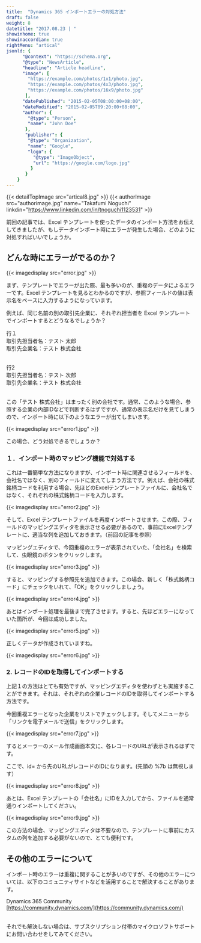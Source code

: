 ```yaml
---
title:  "Dynamics 365 インポートエラーの対処方法"
draft: false
weight: 8
datetitle: "2017.08.23 | "
showinhome: true
showinaccordian: true
rightMenu: "artical"
jsonld: {
      "@context": "https://schema.org",
      "@type": "NewsArticle",
      "headline": "Article headline",
      "image": [
        "https://example.com/photos/1x1/photo.jpg",
        "https://example.com/photos/4x3/photo.jpg",
        "https://example.com/photos/16x9/photo.jpg"
       ],
      "datePublished": "2015-02-05T08:00:00+08:00",
      "dateModified": "2015-02-05T09:20:00+08:00",
      "author": {
        "@type": "Person",
        "name": "John Doe"
       },
       "publisher": {
        "@type": "Organization",
        "name": "Google",
        "logo": {
          "@type": "ImageObject",
          "url": "https://google.com/logo.jpg"
         }
       }
    }
---
```

{{< detailTopImage src="artical8.jpg" >}}
{{< authorImage src="authorimage.jpg" name="Takafumi Noguchi" linkdin="https://www.linkedin.com/in/tnoguchi1123531" >}}
<!-- Intro  -->
前回の記事では、Excel テンプレートを使ったデータのインポート方法をお伝えしてきましたが、もしデータインポート時にエラーが発生した場合、どのように対処すればいいでしょうか。


## どんな時にエラーがでるのか？
<!-- Image= error.jpg -->
{{< imagedisplay src="error.jpg" >}}

まず、テンプレートでエラーが出た際、最も多いのが、重複のデータによるエラーです。Excel テンプレートを見るとわかるのですが、参照フィールドの値は表示名をベースに入力するようになっています。

 

例えば、同じ名前の別の取引先企業に、それぞれ担当者を Excel テンプレートでインポートするとどうなるでしょうか？

行１     
取引先担当者名：テスト 太郎    
取引先企業名：テスト 株式会社      
&nbsp;


行2    
取引先担当者名：テスト 次郎     
取引先企業名：テスト 株式会社      
&nbsp;


この「テスト 株式会社」はまったく別の会社です。通常、このような場合、参照する企業の内部IDなどで判断するはずですが、通常の表示名だけを見てしまうので、インポート時に以下のようなエラーが出てしまいます。

<!-- Image= error1.jpg -->
{{< imagedisplay src="error1.jpg" >}}

この場合、どう対処できるでしょうか？

### １．インポート時のマッピング機能で対処する
これは一番簡単な方法になりますが、インポート時に関連させるフィールドを、会社名ではなく、別のフィールドに変えてしまう方法です。例えば、会社の株式銘柄コードを利用する場合、先ほどのExcelテンプレートファイルに、会社名ではなく、それぞれの株式銘柄コードを入力します。
<!-- Image= error2.jpg -->
{{< imagedisplay src="error2.jpg" >}}


そして、Excel テンプレートファイルを再度インポートさせます。この際、フィールドのマッピングエディタを表示させる必要があるので、事前にExcelテンプレートに、適当な列を追加しておきます。（前回の記事を参照）

マッピングエディタで、今回重複のエラーが表示されていた、「会社名」を検索して、虫眼鏡のボタンをクリックします。
<!-- Image= error3.jpg -->
{{< imagedisplay src="error3.jpg" >}}



すると、マッピングする参照先を追加できます。この場合、新しく「株式銘柄コード」にチェックをいれて、「OK」をクリックしましょう。
<!-- Image= error4.jpg -->
{{< imagedisplay src="error4.jpg" >}}

あとはインポート処理を最後まで完了させます。すると、先ほどエラーになっていた箇所が、今回は成功しました。
<!-- Image= error5.jpg -->
{{< imagedisplay src="error5.jpg" >}}


正しくデータが作成されていますね。
<!-- Image= error6.jpg -->
{{< imagedisplay src="error6.jpg" >}}


### 2. レコードのIDを取得してインポートする
上記１の方法はとても有効ですが、マッピングエディタを使わずとも実施することができます。それは、それぞれの企業レコードのIDを取得してインポートする方法です。

今回重複エラーとなった企業をリストでチェックします。そしてメニューから「リンクを電子メールで送信」をクリックします。
<!-- Image= error7.jpg -->
{{< imagedisplay src="error7.jpg" >}}

するとメーラーのメール作成画面本文に、各レコードのURLが表示されるはずです。

ここで、id= から先のURLがレコードのIDになります。(先頭の %7b は無視します）

<!-- Image= error8.jpg -->
{{< imagedisplay src="error8.jpg" >}}


あとは、Excel テンプレートの「会社名」にIDを入力してから、ファイルを通常通りインポートしてください。
<!-- Image= error9.jpg -->
{{< imagedisplay src="error9.jpg" >}}

この方法の場合、マッピングエディタは不要なので、テンプレートに事前にカスタムの列を追加する必要がないので、とても便利です。

## その他のエラーについて
インポート時のエラーは重複に関することが多いのですが、その他のエラーについては、以下のコミュニティサイトなどを活用することで解決することがあります。

Dynamics 365 Community     
[https://community.dynamics.com/](https://community.dynamics.com/)   
&nbsp;

それでも解決しない場合は、サブスクリプション付帯のマイクロソフトサポートにお問い合わせをしてみてください。     
&nbsp;